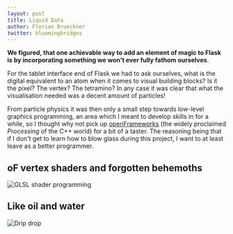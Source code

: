 ```yaml
---
layout: post
title: Liquid Data
author: Florian Brueckner
twitter: bloomingbridges
---
```


**We figured, that one achievable way to add an element of magic to Flask is by incorporating something we won't ever fully fathom ourselves**.

For the tablet interface end of Flask we had to ask ourselves, what is the digital equivalent to an atom when it comes to visual building blocks? Is it the pixel? The vertex? The tetramino? In any case it was clear that what the visualisation needed was a decent amount of particles!

From particle physics it was then only a small step towards low-level graphics programming, an area which I meant to develop skills in for a while, so I thought why not pick up [openFrameworks](http://www.openframeworks.cc/) (the widely proclaimed *Processing* of the C++ world) for a bit of a taster. The reasoning being that if I don't get to learn how to blow glass during this project, I want to at least leave as a better programmer.

## oF vertex shaders and forgotten behemoths

<!--![GLSL shader programming](http://sorakasumi.github.com/flask/img/sep_vertices.jpg)-->
![GLSL shader programming](http://0.0.0.0:4000/flask/img/sep_vertices.jpg)


## Like oil and water

<!--![Drip drop](http://sorakasumi.github.com/flask/img/sep_drips.jpg)-->
![Drip drop](http://0.0.0.0:4000/flask/img/sep_drips.jpg)

